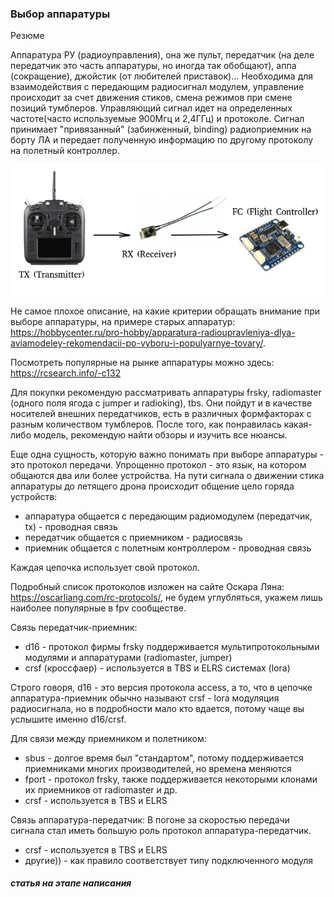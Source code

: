 ### Выбор аппаратуры

Резюме

Аппаратура РУ (радиоуправления), она же пульт, передатчик (на деле передатчик это часть аппаратуры, но иногда так обобщают), аппа (сокращение), джойстик (от любителей приставок)...
Необходима для взаимодействия с передающим радиосигнал модулем, управление происходит за счет движения стиков, смена режимов при смене позиций тумблеров. Управляющий сигнал идет на определенных частоте(часто используемые 900Мгц и 2,4ГГц) и протоколе. Сигнал принимает "привязанный" (забинженный, binding) радиоприемник на борту ЛА и передает полученную информацию по другому протоколу на полетный контроллер.

![](../assets/img/tx-rx.png)

Не самое плохое описание, на какие критерии обращать внимание при выборе аппаратуры, на примере старых аппаратур: https://hobbycenter.ru/pro-hobby/apparatura-radioupravleniya-dlya-aviamodeley-rekomendacii-po-vyboru-i-populyarnye-tovary/.

Посмотреть популярные на рынке аппаратуры можно здесь:
https://rcsearch.info/-c132

Для покупки рекомендую рассматривать аппаратуры frsky, radiomaster (одного поля ягода с jumper и radioking), tbs.
Они пойдут и в качестве носителей внешних передатчиков, есть в различных формфакторах с разным количеством тумблеров. После того, как понравилась какая-либо модель, рекомендую найти обзоры и изучить все нюансы.


Еще одна сущность, которую важно понимать при выборе аппаратуры - это протокол передачи. Упрощенно протокол - это язык, на котором общаются два или более устройства. На пути сигнала о движении стика аппаратуры до летящего дрона происходит общение цело горяда устройств:
* аппаратура общается с передающим радиомодулем (передатчик, tx) - проводная связь
* передатчик общается с приемником - радиосвязь
* приемник общается с полетным контроллером - проводная связь

Каждая цепочка использует свой протокол.

Подробный список протоколов изложен на сайте Оскара Ляна: https://oscarliang.com/rc-protocols/, не будем углубляться, укажем лишь наиболее популярные в fpv сообществе.

Связь передатчик-приемник:

* d16 -  протокол фирмы frsky поддерживается мультипротокольными модулями и аппаратурами (radiomaster, jumper)
* crsf (кроссфаер) - используется в TBS и ELRS системах (lora)

Строго говоря, d16 - это версия протокола access, а то, что в цепочке аппаратура-приемник обычно называют crsf  - lora модуляция радиосигнала, но в подробности мало кто вдается, потому чаще вы услышите именно d16/crsf.

Для связи между приемником и полетником:

* sbus - долгое время был "стандартом", потому поддерживается приемниками многих производителей, но времена меняются
* fport - протокол frsky, также поддерживается некоторыми клонами их приемников от radiomaster и др.
* crsf - используется в TBS и ELRS

Связь аппаратура-передатчик:
В погоне за скоростью передачи сигнала стал иметь большую роль протокол аппаратура-передатчик.  
* crsf - используется в TBS и ELRS
* другие)) - как правило соответствует типу подключенного модуля


##### статья на этапе написания
